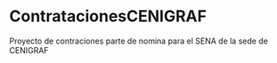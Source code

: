 # ContratacionesCENIGRAF
Proyecto de contraciones parte de nomina para el SENA de la sede de CENIGRAF
